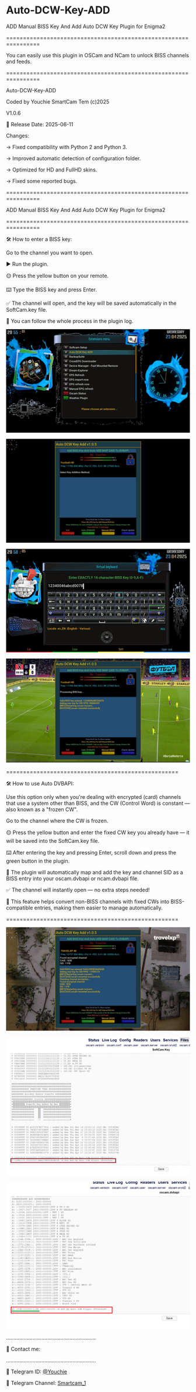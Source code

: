 # Auto-DCW-Key-ADD
ADD Manual BISS Key And Add Auto DCW Key Plugin for Enigma2

================================================================

You can easily use this plugin in OSCam and NCam to unlock BISS channels and feeds.

================================================================

Auto-DCW-Key-ADD

Coded by Youchie SmartCam Tem (c)2025

V1.0.6

📅 Release Date: 2025-06-11

Changes:

→ Fixed compatibility with Python 2 and Python 3.

→ Improved automatic detection of configuration folder.

→ Optimized for HD and FullHD skins.

→ Fixed some reported bugs.

================================================================

ADD Manual BISS Key And Add Auto DCW Key Plugin for Enigma2

================================================================

🛠️ How to enter a BISS key:

Go to the channel you want to open.

▶️ Run the plugin.

🟡 Press the yellow button on your remote.

⌨️ Type the BISS key and press Enter.

✅ The channel will open, and the key will be saved automatically in the SoftCam.key file.

📝 You can follow the whole process in the plugin log.


![Skin Screenshot](https://github.com/smcam/Auto-DCW-Key-ADD/blob/main/ScreenShot/1_0_1_8_7_1_20D0000_0_0_0_20250423205501.jpg)

![Skin Screenshot](https://github.com/smcam/Auto-DCW-Key-ADD/blob/main/ScreenShot/1_0_1_8_7_1_20D0000_0_0_0_20250423205523.jpg)

![Skin Screenshot](https://github.com/smcam/Auto-DCW-Key-ADD/blob/main/ScreenShot/1_0_1_8_7_1_20D0000_0_0_0_20250423205807.jpg)

![Skin Screenshot](https://github.com/smcam/Auto-DCW-Key-ADD/blob/main/ScreenShot/1_0_1_8_7_1_20D0000_0_0_0_20250423205825.jpg)

===================================================

🛠️ How to use Auto DVBAPI:

Use this option only when you're dealing with encrypted (card) channels that use a system other than BISS, and the CW (Control Word) is constant — also known as a "frozen CW".

Go to the channel where the CW is frozen.

🟡 Press the yellow button and enter the fixed CW key you already have — it will be saved into the SoftCam.key file.

⌨️ After entering the key and pressing Enter, scroll down and press the green button in the plugin.

🔄 The plugin will automatically map and add the key and channel SID as a BISS entry into your oscam.dvbapi or ncam.dvbapi file.

✅ The channel will instantly open — no extra steps needed!

📝 This feature helps convert non-BISS channels with fixed CWs into BISS-compatible entries, making them easier to manage automatically.

===================================================

![Skin Screenshot](https://github.com/smcam/Auto-DCW-Key-ADD/blob/main/ScreenShot/1_0_1F_11FB_2B5C_13E_820000_0_0_0_20250423210955.jpg)

![Skin Screenshot](https://github.com/smcam/Auto-DCW-Key-ADD/blob/main/ScreenShot/Screenshot%202025-04-23%20210111.png)

![Skin Screenshot](https://github.com/smcam/Auto-DCW-Key-ADD/blob/main/ScreenShot/Screenshot%202025-04-23%20210203.png)

.............................................................

🔗 Contact me:

.............................................................


📢 Telegram ID: [@Youchie](https://t.me/Youchie)

📢 Telegram Channel: [Smartcam_1](https://t.me/Smartcam_1)

